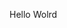 Hello Wolrd

















































































































































































































































































































































































































































































































































































































































































































































































































































































































































































































































































































































































































































































































































































































































































































































































































































































































































































































































































































































































































































































































































































































































































































































































































































































































































































































































































































































































































































































































































































































































































































































































































































































































































































































































































































































































































































































































































































































































































































































































































































































































































































































































































































































































































































































































